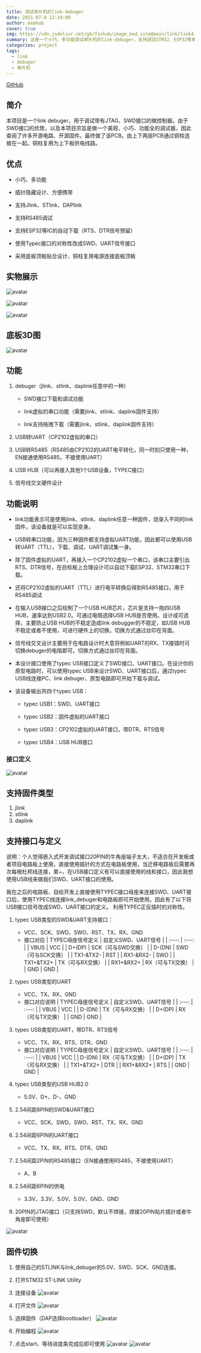 ```yaml
---
title: 调试单片机的link-debuger
date: 2021-07-8 13:34:00
author: mxmhub
cover: true
img: https://cdn.jsdelivr.net/gh/fzxhub/image_bed_site@main/link/link4.png
summary: 这是一个小巧、多功能调试单片机的link-debuger，支持调试STM32、ESP32等单片机。
categories: project
tags:
  - link
  - debuger
  - 单片机
---
```


[GitHub](https://github.com/fzxhub/link_debuger_open)

## 简介
本项目是一个link debuger，用于调试带有JTAG、SWD接口的微控制器。由于SWD接口的优势，以及本项目宗旨是做一个美观、小巧、功能全的调试器，因此查阅了许多开源电路、开源固件。最终做了该PCB。由上下两层PCB通过铜柱连接在一起。铜柱复用为上下板供电线路。

## 优点
- 小巧、多功能

- 插针隐藏设计、方便携带

- 支持Jlink、STlink、DAPlink

- 支持RS485调试

- 支持ESP32等IC的自动下载（RTS、DTR信号预留）

- 使用Typec接口的对称性改成SWD、UART信号接口

- 采用底板顶板贴合设计、铜柱复用电源连接底板顶板

## 实物展示

![avatar](https://cdn.jsdelivr.net/gh/fzxhub/image_bed_site@main/link/links2.jpg)

![avatar](https://cdn.jsdelivr.net/gh/fzxhub/image_bed_site@main/link/links1.jpg)

![avatar](https://cdn.jsdelivr.net/gh/fzxhub/image_bed_site@main/link/links3.jpg)

## 底板3D图

![avatar](https://cdn.jsdelivr.net/gh/fzxhub/image_bed_site@main/link/link4.png)

## 功能

1. debuger（jlink、stlink、daplink任意中的一种）

	- SWD接口下载和调试功能

	- link虚拟的串口功能（需要jlink、stlink、daplink固件支持）

	- link支持拖拽下载（需要jlink、stlink、daplink固件支持）

2. USB转UART（CP2102虚拟的串口）

3. USB转RS485（RS485由CP2102的UART电平转化，同一时刻只使用一种，EN接通使用RS485，不接使用UART）

4. USB HUB（可以再接入其他1个USB设备，TYPEC接口）

5. 信号线交叉硬件设计

## 功能说明
- link功能表示可是使用jlink、stlink、daplink任意一种固件，烧录入不同的link固件，该设备就是可以实现变身。

- USB转串口功能，因为三种固件都支持虚拟UART功能，因此都可以使用USB转UART（TTL），下载、调试、UART调试集一身。

- 除了固件虚拟的UART，再接入一个CP2102虚拟一个串口，该串口主要引出RTS、DTR信号，在目标板上合理设计可以自动下载ESP32、STM32串口下载。

- 还将CP2102虚拟的UART（TTL）进行电平转换后得到RS485接口，用于RS485调试

- 在输入USB接口之后绘制了一个USB HUB芯片，芯片是支持一拖四USB HUB，速率达到USB2.0。可通过电阻选择USB HUB是否使用。设计成可选择，主要防止USB HUB的不稳定造成link debugger的不稳定，如USB HUB不稳定或者不使用，可进行硬件上的切换。切换方式通过丝印在背面。

- 信号线交叉设计主要用于在电路设计时大意将例如UART的RX、TX接错时可切换debuger的电阻即可。切换方式通过丝印在背面。

- 本设计接口使用了typec USB接口定义了SWD接口、UART接口。在设计你的原型电路时，可以使用typec USB来设计SWD、UART接口后，通过typec USB线连接PC、link debuger、原型电路即可开始下载与调试。

- 该设备输出共四个typec USB：
  - typec USB1：SWD、UART接口

  - typec USB2：固件虚拟的UART接口 

  - typec USB3：CP2102虚拟的UART接口，带DTR、RTS信号

  - typec USB4：USB HUB接口

### **接口定义**

![avatar](https://cdn.jsdelivr.net/gh/fzxhub/image_bed_site@main/link/link3.png)

## 支持固件类型

1. jlink
2. stlink
3. daplink

## 支持接口与定义

说明：个人觉得嵌入式开发调试接口20PIN的牛角座端子太大，不适合在开发板或者项目电路板上使用，直接使用插针的方式在电路板使用，当迁移电路板后需要再次每根杜邦线连接，累~，在USB接口定义有可以直接使用的线和接口，因此我想使用USB线来做我们SWD、UART接口的使用。

我在之后的电路板、自绘开发上直接使用TYPEC接口母座来连接SWD、UART接口后，使用TYPEC线连接link_debuger和电路板即可开始使用。因此有了以下将USB接口信号改成SWD、UART接口的定义。
利用TYPEC正反插时的对称性。

1. typec USB类型的SWD&UART支持接口：
	- VCC、SCK、SWD、SWO、RST、TX、RX、GND
	- 接口对应
        | TYPEC母座信号定义 | 自定义SWD、UART信号 |
        | :---: | :---: |
        | VBUS | VCC |
        | D+(DP) | SCK（可与SWD交换） |
        | D-(DN) | SWD（可与SCK交换） |
        | TX1-&TX2- | RST |
        | RX1-&RX2-  | SWO |
        | TX1+&TX2+ | TX（可与RX交换） |
        | RX1+&RX2+ | RX（可与TX交换） |
        | GND | GND |

2. typec USB类型的UART
	- VCC、TX、RX、GND
	- 接口对应说明
        | TYPEC母座信号定义 | 自定义SWD、UART信号 |
        | :---: | :---: |
        | VBUS | VCC |
        | D-(DN) | TX（可与RX交换） |
        | D+(DP) | RX（可与TX交换） |
        | GND | GND |

3. typec USB类型的UART，带DTR、RTS信号
	- VCC、TX、RX、RTS、DTR、GND
	- 接口对应说明
        | TYPEC母座信号定义 | 自定义SWD、UART信号 |
        | :---: | :---: |
        | VBUS | VCC |
        | D-(DN) | RX（可与TX交换） |
        | D+(DP) | TX（可与RX交换） |
        | TX1+&TX2+ | DTR |
        | RX1+&RX2+ | RTS |
        | GND | GND |

4. typec USB类型的USB HUB2.0
	- 5.0V、D+、D-、GND

5. 2.54间距8PIN的SWD&UART接口
	- VCC、SCK、SWD、SWO、RST、TX、RX、GND

6. 2.54间距6PIN的UART接口
	- VCC、TX、RX、RTS、DTR、GND

7. 2.54间距2PIN的RS485接口（EN接通使用RS485，不接使用UART）
	- A、B

8. 2.54间距6PIN的供电
	- 3.3V、3.3V、5.0V、5.0V、GND、GND

9. 20PIN的JTAG接口（只支持SWD，默认不焊接，焊接20PIN贴片插针或者牛角座即可使用）

![avatar](https://cdn.jsdelivr.net/gh/fzxhub/image_bed_site@main/link/link5.png)

## 固件切换
1. 使用自己的STLINK与link_debuger的5.0V、SWD、SCK、GND连接。

2. 打开STM32 ST-LINK Utility

3. 连接设备
![avatar](https://cdn.jsdelivr.net/gh/fzxhub/image_bed_site@main/link/prog1.png)

4. 打开文件
![avatar](https://cdn.jsdelivr.net/gh/fzxhub/image_bed_site@main/link/prog2.png)

5. 选择固件（DAP选择bootloader）
![avatar](https://cdn.jsdelivr.net/gh/fzxhub/image_bed_site@main/link/prog3.png)

6. 开始编程
![avatar](https://cdn.jsdelivr.net/gh/fzxhub/image_bed_site@main/link/prog4.png)

7. 点击start、等待进度条完成后即可使用
![avatar](https://cdn.jsdelivr.net/gh/fzxhub/image_bed_site@main/link/prog5.png)
![avatar](https://cdn.jsdelivr.net/gh/fzxhub/image_bed_site@main/link/prog6.png)

